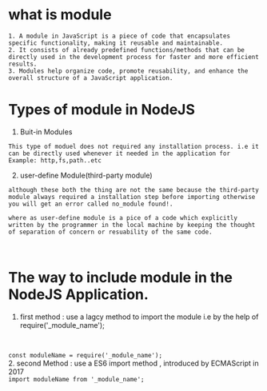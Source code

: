 # what is module 

```
1. A module in JavaScript is a piece of code that encapsulates specific functionality, making it reusable and maintainable. 
2. It consists of already predefined functions/methods that can be directly used in the development process for faster and more efficient results. 
3. Modules help organize code, promote reusability, and enhance the overall structure of a JavaScript application.

```

# Types of module in NodeJS

1. Buit-in Modules

```This type of moduel does not required any installation process. i.e it can be directly used whenever it needed in the application for Example: http,fs,path..etc```

2. user-define Module(third-party module) 

```
although these both the thing are not the same because the third-party module always required a installation step before importing otherwise you will get an error called no_module found!.

where as user-define module is a pice of a code which explicitly written by the programmer in the local machine by keeping the thought of separation of concern or resuability of the same code.

  
```
# The way to include module in the NodeJS Application.

1.  first method : use a lagcy method to import the module i.e by the help of require('_module_name');
  <br>
  <code> 
const moduleName = require('_module_name');
</code>
2. second Method : use a ES6 import method , introduced by ECMAScript in 2017
<br> 
<code>import moduleName from '_module_name';</code>